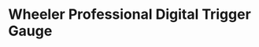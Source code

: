 # Wheeler Professional Digital Trigger Gauge

<!--
https://www.wheelertools.com/gunsmithing-tools/guages-and-scales/professional-digital-trigger-gauge/710904.html
[Manual](https://github.com/CumpsD/second-brain/raw/main/assets/guns/wheeler/1062198-Wheeler-Professional-Digital-Trigger-Gauge-Instructions-rev-B-PROOF.pdf)
-->
